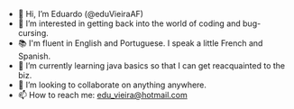 - 👋 Hi, I’m Eduardo (@eduVieiraAF)
- 👀 I’m interested in getting back into the world of coding and bug-cursing.
- 📚 I'm fluent in English and Portuguese. I speak a little French and Spanish.
- 🌱 I’m currently learning java basics so that I can get reacquainted to the biz.
- 🧩 I’m looking to collaborate on anything anywhere.
- 📫 How to reach me: edu_vieira@hotmail.com

<!---
eduVieiraAF/eduVieiraAF is a ✨ special ✨ repository because its `README.md` (this file) appears on your GitHub profile.
You can click the Preview link to take a look at your changes.
--->
